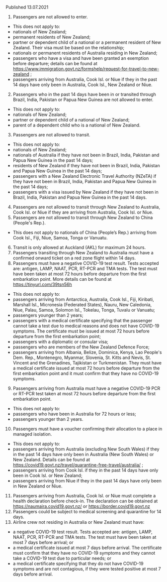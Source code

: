 Published 13.07.2021
1. Passengers are not allowed to enter.
- This does not apply to:
- nationals of New Zealand;
- permanent residents of New Zealand;
- partner or dependent child of a national or a permanent resident of New Zealand. Their visa must be based on the relationship;
- nationals or permanent residents of Australia residing in New Zealand;
- passengers who have a visa and have been granted an exemption before departure; details can be found at <a href="https://www.immigration.govt.nz/formshelp/request-for-travel-to-new-zealand">https://www.immigration.govt.nz/formshelp/request-for-travel-to-new-zealand</a> ;
- passengers arriving from Australia, Cook Isl. or Niue if they in the past 14 days have only been in Australia, Cook Isl., New Zealand or Niue.
2. Passengers who in the past 14 days have been in or transited through Brazil, India, Pakistan or Papua New Guinea are not allowed to enter.
- This does not apply to:
- nationals of New Zealand;
- partner or dependent child of a national of New Zealand;
- parent of a dependent child who is a national of New Zealand.
3. Passengers are not allowed to transit.
- This does not apply to:
- nationals of New Zealand;
- nationals of Australia if they have not been in Brazil, India, Pakistan and Papua New Guinea in the past 14 days;
- residents of New Zealand if they have not been in Brazil, India, Pakistan and Papua New Guinea in the past 14 days;
- passengers with a New Zealand Electronic Travel Authority (NZeTA) if they have not been in Brazil, India, Pakistan and Papua New Guinea in the past 14 days;
- passengers with a visa issued by New Zealand if they have not been in Brazil, India, Pakistan and Papua New Guinea in the past 14 days.
4. Passengers are not allowed to transit through New Zealand to Australia, Cook Isl. or Niue if they are arriving from Australia, Cook Isl. or Niue.
5. Passengers are not allowed to transit through New Zealand to China (People's Rep.).
- This does not apply to nationals of China (People’s Rep.) arriving from Cook Isl., Fiji, Niue, Samoa, Tonga or Vanuatu.
6. Transit is only allowed at Auckland (AKL) for maximum 24 hours.
7. Passengers transiting through New Zealand to Australia must have a confirmed onward ticket on a red zone flight within 14 days.
8. Passengers must have a negative COVID-19 test result. Tests accepted are: antigen, LAMP, NAAT, PCR, RT-PCR and TMA tests. The test must have been taken at most 72 hours before departure from the first embarkation point. More details can be found at <a href="https://tinyurl.com/39tsn56h">https://tinyurl.com/39tsn56h</a> 
- This does not apply to:
- passengers arriving from Antarctica, Australia, Cook Isl., Fiji, Kiribati, Marshall Isl., Micronesia (Federated States), Nauru, New Caledonia, Niue, Palau, Samoa, Solomon Isl., Tokelau, Tonga, Tuvalu or Vanuatu;
- passengers younger than 2 years;
- passengers with a medical certificate specifying that the passenger cannot take a test due to medical reasons and does not have COVID-19 symptoms. The certificate must be issued at most 72 hours before departure from the first embarkation point;
- passengers with a diplomatic or consular visa;
- passengers who are members of the New Zealand Defence Force;
- passengers arriving from Albania, Belize, Dominica, Kenya, Lao People's Dem. Rep., Montenegro, Myanmar, Slovenia, St. Kitts and Nevis, St. Vincent and the Grenadines, Tajikistan or Turkmenistan. They must have a medical certificate issued at most 72 hours before departure from the first embarkation point and it must confirm that they have no COVID-19 symptoms.
9. Passengers arriving from Australia must have a negative COVID-19 PCR or RT-PCR test taken at most 72 hours before departure from the first embarkation point.
- This does not apply to:
- passengers who have been in Australia for 72 hours or less;
- passengers younger than 2 years.
10. Passengers must have a voucher confirming their allocation to a place in managed isolation.
- This does not apply to:
- passengers arriving from Australia (excluding New South Wales) if they in the past 14 days have only been in Australia (New South Wales) or New Zealand. Details can be found at <a href="https://covid19.govt.nz/travel/quarantine-free-travel/australia/">https://covid19.govt.nz/travel/quarantine-free-travel/australia/</a> ;
- passengers arriving from Cook Isl. if they in the past 14 days have only been in Cook Isl. or New Zealand;
- passengers arriving from Niue if they in the past 14 days have only been in New Zealand or Niue.
11. Passengers arriving from Australia, Cook Isl. or Niue must complete a health declaration before check-in. The declaration can be obtained at <a href="https://naumaira.covid19.govt.nz/">https://naumaira.covid19.govt.nz/</a> or <a href="https://border.covid19.govt.nz/">https://border.covid19.govt.nz</a> 
12. Passengers could be subject to medical screening and quarantine for 14 days.
13. Airline crew not residing in Australia or New Zealand must have:
- a negative COVID-19 test result. Tests accepted are: antigen, LAMP, NAAT, PCR, RT-PCR and TMA tests. The test must have been taken at most 7 days before arrival; or
- a medical certificate issued at most 7 days before arrival. The certificate must confirm that they have no COVID-19 symptoms and they cannot take a COVID-19 test due to particular needs; or
- a medical certificate specifying that they do not have COVID-19 symptoms and are not contagious, if they were tested positive at most 7 days before arrival.

